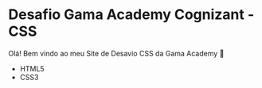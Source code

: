 # Desafio Gama Academy Cognizant - CSS

Olá! Bem vindo ao meu Site de Desavio CSS da Gama Academy  :wave:

- HTML5
- CSS3
